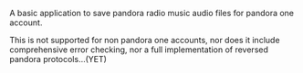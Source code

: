 A basic application to save pandora radio music audio files for pandora one account.

This is not supported for non pandora one accounts, nor does it include comprehensive error checking, nor a full implementation of reversed pandora protocols...(YET)
